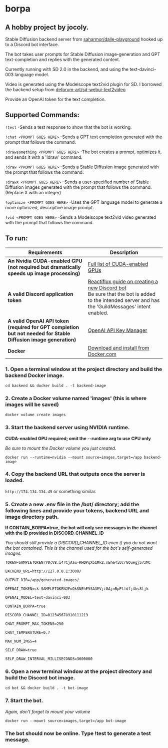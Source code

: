 # borpa

## A hobby project by jocoly.

Stable Diffusion backend server from [saharmor/dalle-playground](https://github.com/saharmor/dalle-playground) hooked up to a Discord bot interface.

The bot takes user prompts for Stable Diffusion image-generation and GPT text-completion and replies with the generated content.

Currently running with SD 2.0 in the backend, and using the text-davinci-003 language model.

Video is generated using the Modelscope text2vid plugin for SD. I borrowed the backend setup from [deforum-art/sd-webui-text2video](https://github.com/deforum-art/sd-webui-text2video)

Provide an OpenAI token for the text completion.

## Supported Commands:
  `!test`
  -Sends a test response to show that the bot is working.

  `!chat <PROMPT GOES HERE>`
  -Sends a GPT text completion generated with the prompt that follows the command.

  `!drawsomething <PROMPT GOES HERE>`
  -The bot creates a prompt, optimizes it, and sends it with a '!draw' command.
  
  `!draw <PROMPT GOES HERE>`
  -Sends a Stable Diffusion image generated with the prompt that follows the command.
  
  `!drawX <PROMPT GOES HERE>`
  -Sends a user-specified number of Stable Diffusion images generated with the prompt that follows the command. (Replace X with an integer)

  `!optimize <PROMPT GOES HERE>`
  -Uses the GPT language model to generate a more optimized, descriptive image prompt.

  `!vid <PROMPT GOES HERE>`
  -Sends a Modelscope text2vid video generated with the prompt that follows the command.

## To run:

| Requirements                                                                                                    | Description                                                                                                                                                                                                                                     |
|-----------------------------------------------------------------------------------------------------------------|-------------------------------------------------------------------------------------------------------------------------------------------------------------------------------------------------------------------------------------------------|
| **An Nvidia CUDA-enabled GPU (not required but dramatically speeds up image processing)**                       | [Full list of CUDA-enabled GPUs](https://developer.nvidia.com/cuda-gpus)                                                                                                                                                                        |
| **A valid Discord application token**                                                                           | [Reactiflux guide on creating a new Discord bot](https://github.com/reactiflux/discord-irc/wiki/Creating-a-discord-bot-&-getting-a-token)<br />Be sure that the bot is added to the intended server and has the 'GuildMessages' intent enabled. |
| **A valid OpenAI API token (required for GPT completion but not needed for Stable Diffusion image generation)** | [OpenAI API Key Manager](https://platform.openai.com/account/api-keys)                                                                                                                                                                          |
| **Docker**                                                                                                      | [Download and install from Docker.com](https://docs.docker.com/engine/install/)                                                                                                                                                                 |


### 1. Open a terminal window at the project directory and build the backend Docker image.
`cd backend && docker build . -t backend-image`

### 2. Create a Docker volume named 'images' (this is where images will be saved)
`docker volume create images`

### 3. Start the backend server using NVIDIA runtime.
**CUDA-enabled GPU required; omit the --runtime arg to use CPU only**

*Be sure to mount the Docker volume you just created.*

`docker run --runtime=nvidia --mount source=images,target=/app backend-image`

### 4. Copy the backend URL that outputs once the server is loaded.
`http://174.134.134.45` or something similar.

### 5. Create a new .env file in the /bot/ directory; add the following lines and provide your tokens, backend URL and image directory path.
**If CONTAIN_BORPA=true, the bot will only see messages in the channel with the ID provided in DISCORD_CHANNEL_ID**

*You should still provide a DISCORD_CHANNEL_ID even if you do not want the bot contained. This is the channel used for the bot's self-generated images.*

  `TOKEN=SAMPLETOKENrY0cV8.i47CjAau-RHQPqXb1Mk2.nEhe4iUcrGOuegj57zMC`
  
  `BACKEND_URL=http://127.0.0.1:3000/`

  `OUTPUT_DIR=/app/generated-images/`

  `OPENAI_TOKEN=sk-SAMPLETOKENJFoQkSNEhE5SA3EVji8AjnBpPlfdfj4hs8ljk`

  `OPENAI_MODEL=text-davinci-003`

  `CONTAIN_BORPA=true`

  `DISCORD_CHANNEL_ID=012345678910111213`

  `CHAT_PROMPT_MAX_TOKENS=250`

  `CHAT_TEMPERATURE=0.7`
  
  `MAX_NUM_IMGS=4`
  
  `SELF_DRAW=true`
  
  `SELF_DRAW_INTERVAL_MILLISECONDS=3600000`


### 6. Open a new terminal window at the project directory and build the Discord bot image.
`cd bot && docker build . -t bot-image`


### 7. Start the bot.
*Again, don't forget to mount your volume*

`docker run --mount source=images,target=/app bot-image`

### The bot should now be online. Type !test to generate a test message.
  
